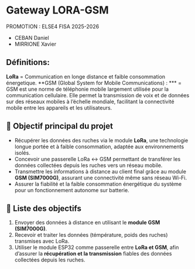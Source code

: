 # Gateway LORA-GSM 

PROMOTION : ELSE4 FISA 2025-2026
- CEBAN Daniel
- MIRRIONE Xavier



## Définitions:

**LoRa** = Communication en longe distance et faible consommation énergetique.
**GSM (Global System for Mobile Communications) : *** = GSM est une norme de téléphonie mobile largement utilisée pour la communication cellulaire. Elle permet la transmission de voix et de données sur des réseaux mobiles à l’échelle mondiale, facilitant la connectivité mobile entre les appareils et les utilisateurs.

## 🎯 Objectif principal du projet

- Récupérer les données des ruches via le module **LoRa**, une technologie longue portée et à faible consommation, adaptée aux environnements isolés.  
- Concevoir une passerelle LoRa ↔ GSM permettant de transférer les données collectées depuis les ruches vers un réseau mobile.  
- Transmettre les informations à distance au client final grâce au module **GSM (SIM7000G)**, assurant une connectivité même sans réseau Wi-Fi.  
- Assurer la fiabilité et la faible consommation énergétique du système pour un fonctionnement autonome sur batterie.

## 🎯 Liste des objectifs

1. Envoyer des données à distance en utilisant le **module GSM (SIM7000G)**.  
2. Recevoir et traiter les données (témpérature, poids des ruches) transmises avec LoRa.  
3. Utiliser le module ESP32 comme passerelle entre **LoRa et GSM**, afin d’assurer la **récupération et la transmission** fiables des données collectées depuis les ruches.
